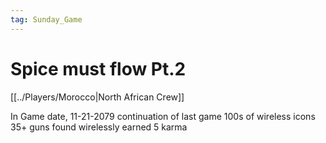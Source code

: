 ```yaml
---
tag: Sunday_Game
---
```

# Spice must flow Pt.2
[[../Players/Morocco|North African Crew]]

In Game date, 11-21-2079
continuation of last game
100s of wireless icons
35+ guns found wirelessly
earned 5 karma
